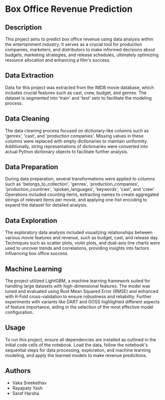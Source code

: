 # Box Office Revenue Prediction

## Description

This project aims to predict box office revenue using data analysis within the entertainment industry. It serves as a crucial tool for production companies, marketers, and distributors to make informed decisions about budgets, marketing strategies, and release schedules, ultimately optimizing resource allocation and enhancing a film's success.

## Data Extraction

Data for this project was extracted from the IMDB movie database, which includes crucial features such as cast, crew, budget, and genres. The dataset is segmented into 'train' and 'test' sets to facilitate the modeling process.

## Data Cleaning

The data cleaning process focused on dictionary-like columns such as 'genres', 'cast', and 'production companies'. Missing values in these columns were replaced with empty dictionaries to maintain uniformity. Additionally, string representations of dictionaries were converted into actual Python dictionary objects to facilitate further analysis.

## Data Preparation

During data preparation, several transformations were applied to columns such as 'belongs_to_collection', 'genres', 'production_companies', 'production_countries', 'spoken_languages', 'keywords', 'cast', and 'crew'. Operations included counting items, extracting names to create aggregated strings of relevant items per movie, and applying one-hot encoding to expand the dataset for detailed analysis.

## Data Exploration

The exploratory data analysis included visualizing relationships between various movie features and revenue, such as budget, cast, and release day. Techniques such as scatter plots, violin plots, and dual-axis line charts were used to uncover trends and correlations, providing insights into factors influencing box office success.

## Machine Learning

The project utilized LightGBM, a machine learning framework suited for handling large datasets with high-dimensional features. The model was tuned and evaluated using Root Mean Squared Error (RMSE) and enhanced with K-Fold cross-validation to ensure robustness and reliability. Further experiments with variants like DART and GOSS highlighted different aspects of feature importance, aiding in the selection of the most effective model configuration.

## Usage

To run this project, ensure all dependencies are installed as outlined in the initial code cells of the notebook. Load the data, follow the notebook's sequential steps for data processing, exploration, and machine learning modeling, and apply the learned models to make revenue predictions.


## Authors

- Vaka Sreekethav
- Rayapaty Yash
- Saraf Harsha
